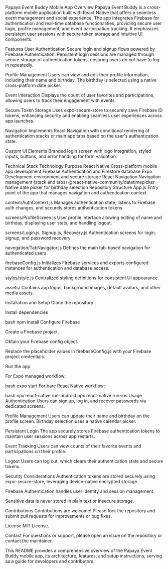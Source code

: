 Papaya Event Buddy Mobile App
Overview
Papaya Event Buddy is a cross-platform mobile application built with React Native that offers a seamless event management and social experience. The app integrates Firebase for authentication and real-time database functionalities, providing secure user login, profile management, and event participation tracking. It emphasizes persistent user sessions with secure token storage and intuitive UI components.

Features
User Authentication
Secure login and signup flows powered by Firebase Authentication. Persistent login sessions are managed through secure storage of authentication tokens, ensuring users do not have to log in repeatedly.

Profile Management
Users can view and edit their profile information, including their name and birthday. The birthday is selected using a native cross-platform date picker.

Event Interaction
Displays the count of user favorites and participations, allowing users to track their engagement with events.

Secure Token Storage
Uses expo-secure-store to securely save Firebase ID tokens, enhancing security and enabling seamless user experiences across app launches.

Navigation
Implements React Navigation with conditional rendering of authentication stacks or main app tabs based on the user's authentication state.

Custom UI Elements
Branded login screen with logo integration, styled inputs, buttons, and error handling for form validation.

Technical Stack
Technology	Purpose
React Native	Cross-platform mobile app development
Firebase	Authentication and Firestore database
Expo	Development environment and secure storage
React Navigation	Navigation management (stack and tabs)
@react-native-community/datetimepicker	Native date picker for birthday selection
Repository Structure
App.js
Entry point of the app that manages navigation and authentication context.

context/AuthContext.js
Manages authentication state, listens to Firebase auth changes, and securely stores authentication tokens.

screens/ProfileScreen.js
User profile interface allowing editing of name and birthday, displaying user stats, and handling logout.

screens/Login.js, Signup.js, Recovery.js
Authentication screens for login, signup, and password recovery.

navegation/TabNavigator.js
Defines the main tab-based navigation for authenticated users.

firebaseConfig.js
Initializes Firebase services and exports configured instances for authentication and database access.

styles/style.js
Centralized styling definitions for consistent UI appearance.

assets/
Contains app logos, background images, default avatars, and other media assets.

Installation and Setup
Clone the repository

Install dependencies

bash
npm install
Configure Firebase

Create a Firebase project.

Obtain your Firebase config object.

Replace the placeholder values in firebaseConfig.js with your Firebase project credentials.

Run the app

For Expo managed workflow:

bash
expo start
For bare React Native workflow:

bash
npx react-native run-android
npx react-native run-ios
Usage
Authentication
Users can sign up, log in, and recover passwords via dedicated screens.

Profile Management
Users can update their name and birthday on the profile screen. Birthday selection uses a native calendar picker.

Persistent Login
The app securely stores Firebase authentication tokens to maintain user sessions across app restarts.

Event Tracking
Users can view counts of their favorite events and participations on their profile.

Logout
Users can log out, which clears their authentication state and secure tokens.

Security Considerations
Authentication tokens are stored securely using expo-secure-store, leveraging device-native encrypted storage.

Firebase Authentication handles user identity and session management.

Sensitive data is never stored in plain text or insecure storage.

Contributions
Contributions are welcome! Please fork the repository and submit pull requests for improvements or bug fixes.

License
MIT License.

Contact
For questions or support, please open an issue on the repository or contact the maintainer.

This README provides a comprehensive overview of the Papaya Event Buddy mobile app, its architecture, features, and setup instructions, serving as a guide for developers and contributors.
